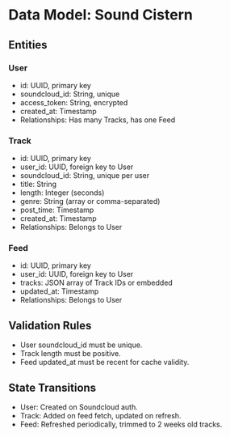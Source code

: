 # Data Model: Sound Cistern

## Entities

### User
- id: UUID, primary key
- soundcloud_id: String, unique
- access_token: String, encrypted
- created_at: Timestamp
- Relationships: Has many Tracks, has one Feed

### Track
- id: UUID, primary key
- user_id: UUID, foreign key to User
- soundcloud_id: String, unique per user
- title: String
- length: Integer (seconds)
- genre: String (array or comma-separated)
- post_time: Timestamp
- created_at: Timestamp
- Relationships: Belongs to User

### Feed
- id: UUID, primary key
- user_id: UUID, foreign key to User
- tracks: JSON array of Track IDs or embedded
- updated_at: Timestamp
- Relationships: Belongs to User

## Validation Rules
- User soundcloud_id must be unique.
- Track length must be positive.
- Feed updated_at must be recent for cache validity.

## State Transitions
- User: Created on Soundcloud auth.
- Track: Added on feed fetch, updated on refresh.
- Feed: Refreshed periodically, trimmed to 2 weeks old tracks.